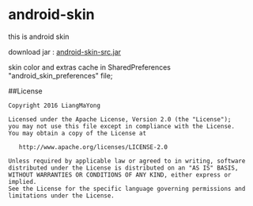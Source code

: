 ﻿# android-skin
this is android skin

download jar : [android-skin-src.jar](https://raw.githubusercontent.com/LiangMaYong/android-skin/master/jar/android-skin-src.jar)

skin color and extras cache in SharedPreferences "android_skin_preferences" file;

##License
```
Copyright 2016 LiangMaYong

Licensed under the Apache License, Version 2.0 (the "License");
you may not use this file except in compliance with the License.
You may obtain a copy of the License at

   http://www.apache.org/licenses/LICENSE-2.0

Unless required by applicable law or agreed to in writing, software
distributed under the License is distributed on an "AS IS" BASIS,
WITHOUT WARRANTIES OR CONDITIONS OF ANY KIND, either express or implied.
See the License for the specific language governing permissions and
limitations under the License.
```
